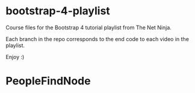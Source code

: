 # bootstrap-4-playlist
Course files for the Bootstrap 4 tutorial playlist from The Net Ninja.

Each branch in the repo corresponds to the end code to each video in the playlist.

Enjoy :)
# PeopleFindNode
